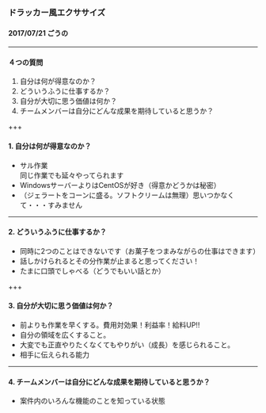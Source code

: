 ### ドラッカー風エクササイズ

#### 2017/07/21 ごうの

---

#### ４つの質問

1. 自分は何が得意なのか？
2. どういうふうに仕事するか？
3. 自分が大切に思う価値は何か？
4. チームメンバーは自分にどんな成果を期待していると思うか？

+++

#### 1. 自分は何が得意なのか？

- サル作業  
同じ作業でも延々やってられます
- WindowsサーバーよりはCentOSが好き（得意かどうかは秘密）
- （ジェラートをコーンに盛る。ソフトクリームは無理）思いつかなくて・・・すみません

---

#### 2. どういうふうに仕事するか？

- 同時に2つのことはできないです（お菓子をつまみながらの仕事はできます）
- 話しかけられるとその分作業が止まると思ってください！
- たまに口頭でしゃべる（どうでもいい話とか）

+++

#### 3. 自分が大切に思う価値は何か？

- 前よりも作業を早くする。費用対効果！利益率！給料UP!!
- 自分の領域を広くすること。
- 大変でも正直やりたくなくてもやりがい（成長）を感じられること。
- 相手に伝えられる能力

---

#### 4. チームメンバーは自分にどんな成果を期待していると思うか？

- 案件内のいろんな機能のことを知っている状態
